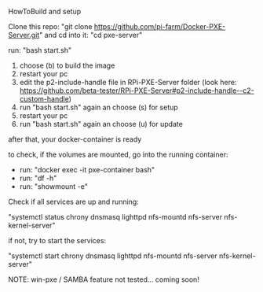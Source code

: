 HowToBuild and setup

Clone this repo: "git clone https://github.com/pi-farm/Docker-PXE-Server.git"
and cd into it: "cd pxe-server"

run: "bash start.sh"

1. choose (b) to build the image
2. restart your pc
3. edit the p2-include-handle file in RPi-PXE-Server folder
   (look here: https://github.com/beta-tester/RPi-PXE-Server#p2-include-handle--c2-custom-handle)
4. run "bash start.sh" again an choose (s) for setup
5. restart your pc
6. run "bash start.sh" again an choose (u) for update

after that, your docker-container is ready


to check, if the volumes are mounted, go into the running container:
- run: "docker exec -it pxe-container bash"
- run: "df -h"
- run: "showmount -e"

Check if all services are up and running:

"systemctl status chrony dnsmasq lighttpd nfs-mountd nfs-server nfs-kernel-server"

if not, try to start the services:

"systemctl start chrony dnsmasq lighttpd nfs-mountd nfs-server nfs-kernel-server"


 NOTE: win-pxe / SAMBA feature not tested... coming soon!
